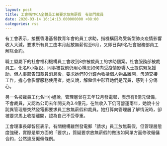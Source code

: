 ```yaml
---
layout: post
title: 工會稱YMCA全體員工被要求放無薪假　有部門裁員
date: 2020-03-14 16:14:13.000000000 +08:00
categories: rss
---
```


有工會表示，接獲香港基督教青年會的員工求助，指機構因為受新型肺炎疫情影響收入大減，要求所有員工由本月起放無薪假至6月，又即日與9名社會服務部員工解除合約。

職工盟屬下的社會福利機構員工會收到8宗被裁員工的求助個案。社會服務部被裁員工，化名K小姐說，同事被裁前仍用心構思如何向受疫情影響人士提供緊急援助，但人事部告知裁員消息後，要求她們10分鐘內收拾個人物品離開，毋須交接工作，擔心會影響服務使用者。她又說，解僱信中形容她們是冗員，感到十分傷心。

另一名被裁員工化名H小姐說，管理層曾在去年12月發電郵，表示有8億元儲備，不會裁員，又認為公司去年開支為3.4億元，在無收入下仍可營運兩年，她說十分詫異管理層突然發電郵要求員工放無薪假和裁員。她打算向管理層了解情況時，卻被要求馬上收拾離開，認為自己不受尊重。

工會理事長邱智恆表示，有關機構雖然發電郵「請求」員工放無薪假，但管理層態度強硬，實際是單方面的「要求」，質疑要求放無薪假的做法如同單方面修改僱傭合約，公然違反僱傭條例。
